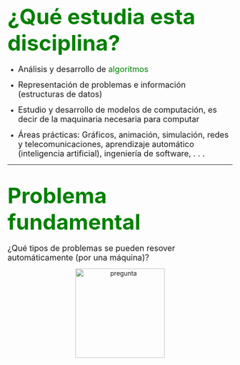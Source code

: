 # <span style="color:green"> <font size = 10 > ¿Qué estudia esta disciplina? </font> </span>

* <font size = 4 > Análisis y desarrollo de <span style="color:green"> algoritmos</span> </font>

* <font size = 4 > Representación de problemas e información (estructuras de datos) </font>

* <font size = 4 > Estudio y desarrollo de modelos de computación, es decir de la maquinaria necesaria para computar </font>

* <font size = 4 > Áreas prácticas: Gráficos, animación, simulación, redes y telecomunicaciones, aprendizaje automático (inteligencia artificial), ingeniería de software, . . . </font>


* * *
# <span style="color:green"> <font size = 10 > Problema fundamental <!-- {docsify-ignore} -->
</font> </span>
 <font size = 4 > ¿Qué tipos de problemas se pueden resover automáticamente (por una máquina)?  </font>


<center>
<img src="/img/pregunta.jpg" alt="pregunta" style="height: 200px; width:200px;"/>
</center>
